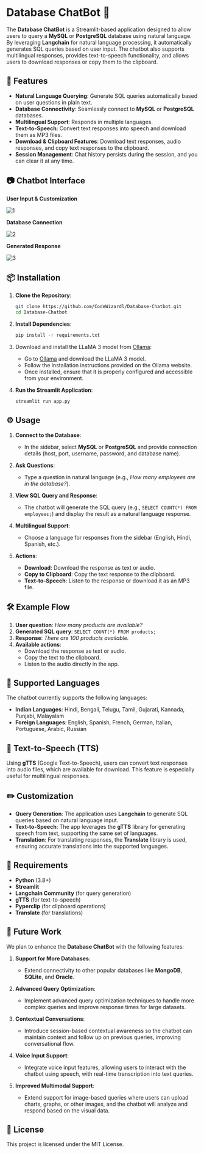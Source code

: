 # Database ChatBot 🤖

The **Database ChatBot** is a Streamlit-based application designed to allow users to query a **MySQL** or **PostgreSQL** database using natural language. By leveraging **Langchain** for natural language processing, it automatically generates SQL queries based on user input. The chatbot also supports multilingual responses, provides text-to-speech functionality, and allows users to download responses or copy them to the clipboard.

## 🚀 Features

- **Natural Language Querying**: Generate SQL queries automatically based on user questions in plain text.
- **Database Connectivity**: Seamlessly connect to **MySQL** or **PostgreSQL** databases.
- **Multilingual Support**: Responds in multiple languages.
- **Text-to-Speech**: Convert text responses into speech and download them as MP3 files.
- **Download & Clipboard Features**: Download text responses, audio responses, and copy text responses to the clipboard.
- **Session Management**: Chat history persists during the session, and you can clear it at any time.

## 📷 Chatbot Interface
**User Input & Customization**

![1](https://github.com/user-attachments/assets/430a3ad2-4e1f-4dc9-8fef-30a6e948babc)

**Database Connection**

![2](https://github.com/user-attachments/assets/634f74d5-e117-4336-848c-c8f8eb97a2f9)

**Generated Response**

![3](https://github.com/user-attachments/assets/c3a1d8e9-feab-4a02-86e7-44b5767f5a68)

## 📦 Installation

1. **Clone the Repository**:

   ```bash
   git clone https://github.com/CodeWizardl/Database-Chatbot.git
   cd Database-Chatbot
   ```

2. **Install Dependencies**:

   ```bash
   pip install -r requirements.txt
   ```

3. Download and install the LLaMA 3 model from [Ollama](https://ollama.com/):

   - Go to [Ollama](https://ollama.com/) and download the LLaMA 3 model.
   - Follow the installation instructions provided on the Ollama website.
   - Once installed, ensure that it is properly configured and accessible from your environment.

4. **Run the Streamlit Application**:

   ```bash
   streamlit run app.py
   ```

## ⚙️ Usage

1. **Connect to the Database**: 
   - In the sidebar, select **MySQL** or **PostgreSQL** and provide connection details (host, port, username, password, and database name).
   
2. **Ask Questions**:
   - Type a question in natural language (e.g., *How many employees are in the database?*).
   
3. **View SQL Query and Response**:
   - The chatbot will generate the SQL query (e.g., `SELECT COUNT(*) FROM employees;`) and display the result as a natural language response.

4. **Multilingual Support**:
   - Choose a language for responses from the sidebar (English, Hindi, Spanish, etc.).
   
5. **Actions**:
   - **Download**: Download the response as text or audio.
   - **Copy to Clipboard**: Copy the text response to the clipboard.
   - **Text-to-Speech**: Listen to the response or download it as an MP3 file.

## 🛠 Example Flow

1. **User question**: *How many products are available?*
2. **Generated SQL query**: `SELECT COUNT(*) FROM products;`
3. **Response**: *There are 100 products available.*
4. **Available actions**:
   - Download the response as text or audio.
   - Copy the text to the clipboard.
   - Listen to the audio directly in the app.

## 🧩 Supported Languages

The chatbot currently supports the following languages:

- **Indian Languages**: Hindi, Bengali, Telugu, Tamil, Gujarati, Kannada, Punjabi, Malayalam
- **Foreign Languages**: English, Spanish, French, German, Italian, Portuguese, Arabic, Russian

## 🎤 Text-to-Speech (TTS)

Using **gTTS** (Google Text-to-Speech), users can convert text responses into audio files, which are available for download. This feature is especially useful for multilingual responses.

## ✏️ Customization

- **Query Generation**: The application uses **Langchain** to generate SQL queries based on natural language input.
- **Text-to-Speech**: The app leverages the **gTTS** library for generating speech from text, supporting the same set of languages.
- **Translation**: For translating responses, the **Translate** library is used, ensuring accurate translations into the supported languages.

## 💾 Requirements

- **Python** (3.8+)
- **Streamlit**
- **Langchain Community** (for query generation)
- **gTTS** (for text-to-speech)
- **Pyperclip** (for clipboard operations)
- **Translate** (for translations)

## 🔮 Future Work

We plan to enhance the **Database ChatBot** with the following features:

1. **Support for More Databases**:
   - Extend connectivity to other popular databases like **MongoDB**, **SQLite**, and **Oracle**.

2. **Advanced Query Optimization**:
   - Implement advanced query optimization techniques to handle more complex queries and improve response times for large datasets.

3. **Contextual Conversations**:
   - Introduce session-based contextual awareness so the chatbot can maintain context and follow up on previous queries, improving conversational flow.

4. **Voice Input Support**:
   - Integrate voice input features, allowing users to interact with the chatbot using speech, with real-time transcription into text queries.

5. **Improved Multimodal Support**:
   - Extend support for image-based queries where users can upload charts, graphs, or other images, and the chatbot will analyze and respond based on the visual data.

## 📄 License

This project is licensed under the MIT License.
